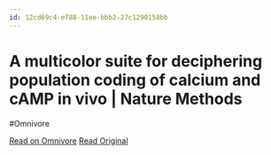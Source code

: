 ```yaml
---
id: 12cd69c4-e788-11ee-bbb2-27c1290158bb
---
```


# A multicolor suite for deciphering population coding of calcium and cAMP in vivo | Nature Methods
#Omnivore

[Read on Omnivore](https://omnivore.app/me/a-multicolor-suite-for-deciphering-population-coding-of-calcium--18e613a88dd)
[Read Original](https://www.nature.com/articles/s41592-024-02222-9)


